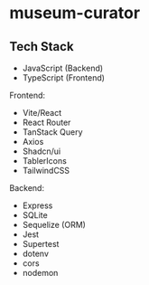 # museum-curator

## Tech Stack

- JavaScript (Backend)
- TypeScript (Frontend)

Frontend:

- Vite/React
- React Router
- TanStack Query
- Axios
- Shadcn/ui
- TablerIcons
- TailwindCSS

Backend:

- Express
- SQLite
- Sequelize (ORM)
- Jest
- Supertest
- dotenv
- cors
- nodemon
